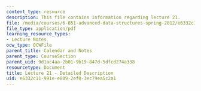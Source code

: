 ```yaml
---
content_type: resource
description: This file contains information regarding lecture 21.
file: /media/courses/6-851-advanced-data-structures-spring-2012/e6332c11991ee8092ef03ec79ea5c2a1_MIT6_851S12_Lecture21.pdf
file_type: application/pdf
learning_resource_types:
- Lecture Notes
ocw_type: OCWFile
parent_title: Calendar and Notes
parent_type: CourseSection
parent_uid: 9d1ac4aa-2b01-9b19-847d-5dfcd274a338
resourcetype: Document
title: Lecture 21 - Detailed Description
uid: e6332c11-991e-e809-2ef0-3ec79ea5c2a1
---
```

